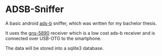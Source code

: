 ADSB-Sniffer
============

A basic android [ads-b] sniffer, which was written for my bachelor
thesis.

It uses the [gns-5890] receiver which is a low cost ads-b receiver and
is connected over USB-OTG to the smartphone.

The data will be stored into a sqlite3 database.

[ads-b]: http://en.wikipedia.org/wiki/Automatic_dependent_surveillance-broadcast
[gns-5890]: http://www.gns-gmbh.com/index.php?id=238
